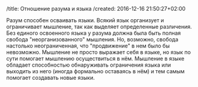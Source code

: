 /title: Отношение разума и языка
/created: 2016-12-16 21:50:27+02:00

Разум способен осваивать языки. Всякий язык организует и ограничивает
мышление, так как выделяет определенные различения. Без единого
освоенного языка у разума должна была быть полная свобода
"неорганизованного" мышления. Но, возможно, свобода настолько
неограниченная, что "продвижение" в нем было бы невозможно. Мышление
не просто выражает себя в языке, но язык по сути помогает мышлению
осуществиться в нём. Мышление в языке обладает способностью
обнаруживать ограничения языка или выходить из него (иногда формально
оставаясь в нём) и тем самым помогает создавать новые языки.
